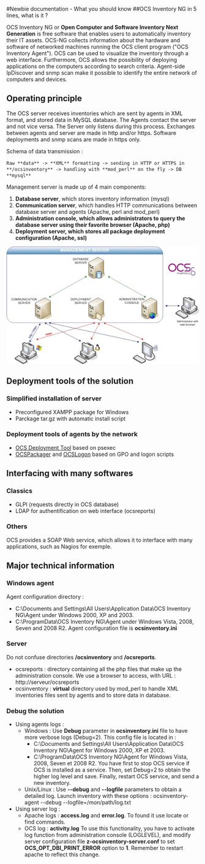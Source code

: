 #Newbie documentation - What you should know
##OCS Inventory NG in 5 lines, what is it ?

OCS Inventory NG or **Open Computer and Software Inventory Next Generation** is free software that enables users to automatically inventory their IT assets. OCS-NG collects information about the hardware and software of networked machines running the OCS client program ("OCS Inventory Agent"). OCS can be used to visualize the inventory through a web interface. Furthermore, OCS allows the possibility of deploying applications on the computers according to search criteria. Agent-side IpDiscover and snmp scan make it possible to identify the entire network of computers and devices.

## Operating principle

The OCS server receives inventories which are sent by agents in XML format, and stored data in MySQL database. The Agents contact the server and not vice versa. The Server only listens during this process. Exchanges between agents and server are made in http and/or https. Software deployments and snmp scans are made in https only.

Schema of data transmission :

    Raw **data** -> **XML** formatting -> sending in HTTP or HTTPS in **/ocsinventory** -> handling with **mod_perl** on the fly -> DB **mysql**

Management server is made up of 4 main components:

1. **Database server**, which stores inventory information (mysql)
2. **Communication server**, which handles HTTP communications between database server and agents (Apache, perl and mod_perl)
3. **Administration console, which allows administrators to query the database server using their favorite browser (Apache, php)**
4. **Deployment server, which stores all package deployment configuration (Apache, ssl)**

![OCS Inventory Structure Diagram](img/Architecture_OCS.jpg)

## Deployment tools of the solution

### **Simplified installation of server**
* Preconfigured XAMPP package for Windows
* Parckage tar.gz with automatic install script

### **Deployment tools of agents by the network**
* [OCS Deployment Tool](http://wiki.ocsinventory-ng.org/index.php/Documentation:DeployTool/fr) based on psexec
* [OCSPackager](http://wiki.ocsinventory-ng.org/index.php/Documentation:Packager) and [OCSLogon](http://wiki.ocsinventory-ng.org/index.php/Documentation:WindowsAgent#Deploying_Agent_using_launcher_OcsLogon.exe_through_Login_Script_or_Active_Directory_GPO.) based on GPO and logon scripts

## Interfacing with many softwares

### **Classics**
* GLPI (requests directly in OCS database)
* LDAP for authentification on web interface (ocsreports)

### **Others**
OCS provides a SOAP Web service, which allows it to interface with many applications, such as Nagios for exemple.

## Major technical information

### **Windows agent**
Agent configuration directory :
* C:\Documents and Settings\All Users\Application Data\OCS Inventory NG\Agent under Windows 2000, XP and 2003.
* C:\ProgramData\OCS Inventory NG\Agent under Windows Vista, 2008, Seven and 2008 R2.
Agent configuration file is **ocsinventory.ini**

### **Server**
Do not confuse directories **/ocsinventory** and **/ocsreports**.
* ocsreports : directory containing all the php files that make up the administration console.
We use a browser to access, with URL : http://serveur/ocsreports
* ocsinventory : **virtual** directory used by mod_perl to handle XML inventories files sent by agents and to store data in database.

### **Debug the solution**
* Using agents logs :
    * Windows : Use **Debug** parameter in **ocsinventory.ini** file to have more verbose logs (Debug=2). This config file is located in :
        * C:\Documents and Settings\All Users\Application Data\OCS Inventory NG\Agent for Windows 2000, XP et 2003.
        * C:\ProgramData\OCS Inventory NG\Agent for Windows Vista, 2008, Seven et 2008 R2.
You have first to stop OCS service if OCS is installed as a service. Then, set Debug=2 to obtain the higher log level and save. Finally, restart OCS service, and send a new inventory.
    * Unix/Linux : Use **--debug** and **--logfile** parameters to obtain a detailed log.
Launch inventory with these options : ocsinventory-agent --debug --logfile=/mon/path/log.txt
* Using server log :
    * Apache logs : **access.log** and **error.log**. To found it use locate or find commands.
    * OCS log : **activity.log**
To use this functionality, you have to activate log function from administration console (LOGLEVEL), and modify server configuration file **z-ocsinventory-server.conf** to set **OCS_OPT_DBI_PRINT_ERROR** option to **1**.
Remember to restart apache to reflect this change.
